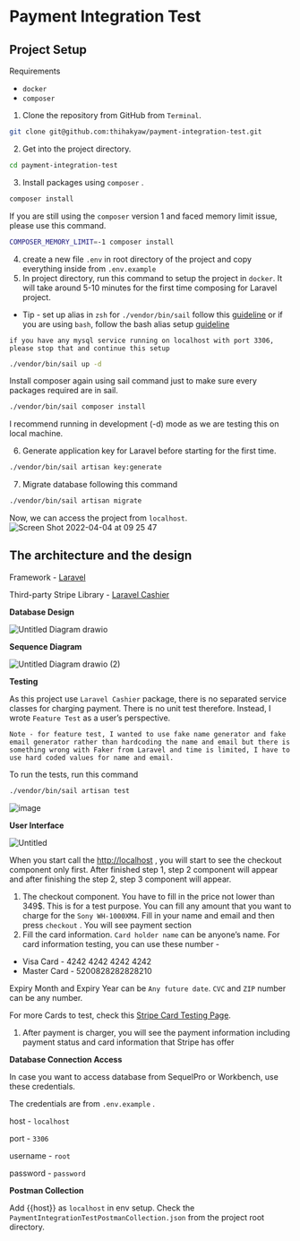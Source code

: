 # Payment Integration Test

## Project Setup

Requirements

- `docker`
- `composer`

1. Clone the repository from GitHub from `Terminal`.

```bash
git clone git@github.com:thihakyaw/payment-integration-test.git
```

2. Get into the project directory.

```bash
cd payment-integration-test
```

3. Install packages using `composer` .

```bash
composer install
```

If you are still using the `composer` version 1 and faced memory limit issue, please use this command.

```bash
COMPOSER_MEMORY_LIMIT=-1 composer install
```

4. create a new file `.env` in root directory of the project and copy everything inside from `.env.example`
5. In project directory, run this command to setup the project in `docker`. It will take around 5-10 minutes for the first time composing for Laravel project. 
- Tip - set up alias in `zsh` for `./vendor/bin/sail` follow this [guideline](https://linuxhint.com/configure-use-aliases-zsh/) or if you are using `bash`, follow the bash alias setup [guideline](https://www.cyberciti.biz/faq/create-permanent-bash-alias-linux-unix/)

`if you have any mysql service running on localhost with port 3306, please stop that and continue this setup`

```bash
./vendor/bin/sail up -d
```

Install composer again using sail command just to make sure every packages required are in sail.

```bash
./vendor/bin/sail composer install
```

I recommend running in development (-d) mode as we are testing this on local machine.

6. Generate application key for Laravel before starting for the first time.

```bash
./vendor/bin/sail artisan key:generate
```

7. Migrate database following this command

```bash
./vendor/bin/sail artisan migrate
```

Now, we can access the project from `localhost`.
![Screen Shot 2022-04-04 at 09 25 47](https://user-images.githubusercontent.com/16256698/161588993-669c9720-3e13-4837-94be-d41e6b7123f6.png)


## The architecture and the design

Framework - [Laravel](https://laravel.com)

Third-party Stripe Library - [Laravel Cashier](https://laravel.com/docs/9.x/billing)

**Database Design**

![Untitled Diagram drawio](https://user-images.githubusercontent.com/16256698/161589135-7b5ed5bc-5069-43cb-9d39-3e5eff9c0613.png)


**Sequence Diagram**

![Untitled Diagram drawio (2)](https://user-images.githubusercontent.com/16256698/161589164-b452126d-bfd7-4d9a-9adb-c9e1d00b4cbf.png)


**Testing**

As this project use `Laravel Cashier` package, there is no separated service classes for charging payment. There is no unit test therefore. Instead, I wrote `Feature Test` as a user’s perspective.

`Note - for feature test, I wanted to use fake name generator and fake email generator rather than hardcoding the name and email but there is something wrong with Faker from Laravel and time is limited, I have to use hard coded values for name and email.` 

To run the tests, run this command 

```bash
./vendor/bin/sail artisan test
```

![image](https://user-images.githubusercontent.com/16256698/161595567-0ee20efc-5307-4756-80a9-ea47afbe40d1.png)

**User Interface**

![Untitled](https://user-images.githubusercontent.com/16256698/161589263-820bea47-db8d-463b-bb9e-b6e35d84e4f6.png)


When you start call the [http://localhost](http://localhost/) , you will start to see the checkout component only first. After finished step 1, step 2 component will appear and after finishing the step 2, step 3 component will appear.

1. The checkout component. You have to fill in the price not lower than 349$. This is for a test purpose. You can fill any amount that you want to charge for the `Sony WH-1000XM4`. Fill in your name and email and then press `checkout` . You will see payment section
2. Fill the card information. `Card holder name` can be anyone’s name. For card information testing, you can use these number - 
- Visa Card - 4242 4242 4242 4242
- Master Card - 5200828282828210

Expiry Month and Expiry Year can be `Any future date`. `CVC` and `ZIP` number can be any number.

For more Cards to test, check this [Stripe Card Testing Page](https://stripe.com/docs/testing).

1. After payment is charger, you will see the payment information including payment status and card information that Stripe has offer

**Database Connection Access**

In case you want to access database from SequelPro or Workbench, use these credentials.

The credentials are from `.env.example` . 

host - `localhost`

port - `3306`

username - `root`

password - `password`

**Postman Collection**

Add {{host}} as `localhost` in env setup.
Check the `PaymentIntegrationTestPostmanCollection.json` from the project root directory.
